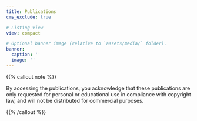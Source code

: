 ```yaml
---
title: Publications
cms_exclude: true

# Listing view
view: compact

# Optional banner image (relative to `assets/media/` folder).
banner:
  caption: ''
  image: ''
---
```


{{% callout note %}}

By accessing the publications, you acknowledge that these publications are only requested for personal or educational use in compliance with copyright law, and will not be distributed for commercial purposes.

{{% /callout %}}

